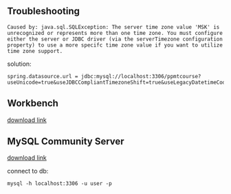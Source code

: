 ## Troubleshooting
```
Caused by: java.sql.SQLException: The server time zone value 'MSK' is unrecognized or represents more than one time zone. You must configure either the server or JDBC driver (via the serverTimezone configuration property) to use a more specifc time zone value if you want to utilize time zone support.
```
solution:
```
spring.datasource.url = jdbc:mysql://localhost:3306/ppmtcourse?useUnicode=true&useJDBCCompliantTimezoneShift=true&useLegacyDatetimeCode=false&serverTimezone=UTC
```

## Workbench
[download link](https://dev.mysql.com/downloads/workbench/)

## MySQL Community Server
[download link](https://dev.mysql.com/downloads/mysql/)

connect to db:
```
mysql -h localhost:3306 -u user -p
```
